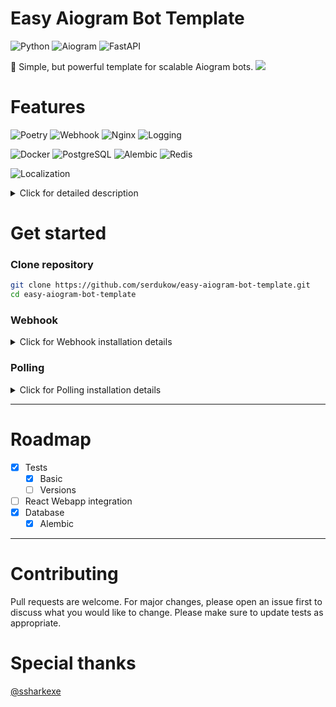 
Easy Aiogram Bot Template
==============
![Python](https://img.shields.io/badge/python-3.12.3-yellow)
![Aiogram](https://img.shields.io/badge/Aiogram-3.17.0-blue)
![FastAPI](https://img.shields.io/badge/FastAPI-0.115.6-red)

🤖 Simple, but powerful template for scalable Aiogram bots.
![](https://i.imgur.com/waxVImv.png)


# Features


![Poetry](https://img.shields.io/badge/poetry-1f2e86?logo=poetry&logoColor=ffffff) ![Webhook](https://img.shields.io/badge/webhook-0075A8?logo=webhook&logoColor=ffffff) ![Nginx](https://img.shields.io/badge/Nginx-009639?logo=nginx&logoColor=ffffff) ![Logging](https://img.shields.io/badge/Logging-5f5f5f?logo=logstash&logoColor=ffffff)

![Docker](https://img.shields.io/badge/Docker-2496ED?logo=docker&logoColor=ffffff) ![PostgreSQL](https://img.shields.io/badge/PostgreSQL-4169E1?logo=postgresql&logoColor=ffffff) ![Alembic](https://img.shields.io/badge/Alembic-1D365D?logo=alembic&logoColor=ffffff) ![Redis](https://img.shields.io/badge/Redis-DC382D?logo=redis&logoColor=ffffff)

![Localization](https://img.shields.io/badge/Localization-4CAF50?logo=translate&logoColor=ffffff)

<details>
  <summary>Click for detailed description</summary>

- **Poetry**: As main dependency and package manager.


- **Webhook Support**: Easily configure and deploy bots with webhooks.


- **Nginx Integration**: Serving your bot over HTTPS and manage webhooks.


- **Logging & Monitoring**: Logging, debugging and monitoring.


- **Dockerized**: Fully Dockerized.


- **Postgres**: As main database storage.


- **Alembic**: Migration tool.


- **Redis**: As main cache storage


- **Localization**: Translatable support for different languages with.

</details>

Get started
==============

### Clone repository

```bash
git clone https://github.com/serdukow/easy-aiogram-bot-template.git
cd easy-aiogram-bot-template
```
### Webhook
<details>
  <summary>Click for Webhook installation details</summary>

Ensure you have your **own domain** and **any VPS**. 


To set up the webhook, **follow these steps**:

1. **Set your domain** in the `.env` file under the `NGINX_HOST` variable.
```
NGINX_HOST=your-domain.com
```
2. **Build and start** the Docker containers using the .env file:
```bash
docker compose --env-file .env build
docker compose run --rm -d -p 80:80 nginx
```

3. **Verify it** by using curl:
```
curl http://your-domain.com
```
If you receive an HTTP 301 redirect, everything is working fine.

4. **Simulate certificate issuance:**

```
docker compose run --rm certbot certonly --webroot --webroot-path /var/www/certbot/ --dry-run -d your-domain.com
```
If the dry run is successful, you should see a appropriate message

5. **Issue the SSL certificate:**

```
docker compose run --rm certbot certonly --webroot --webroot-path /var/www/certbot/ -d your-domain.com
```

6. **Stop the containers:**

```
docker compose kill && docker compose down
```

7. **Update docker-compose.yml for production:**

```
volumes:
# - ./nginx/initial:/etc/nginx/templates/:ro
- ./nginx/templates:/etc/nginx/templates/:ro
  ```

8. **Finally** verify  and restart with the final setup, do not forget to set this vars in `.env`:
```
USE_WEBHOOK=True
``` 
```
WEBHOOK_HOST='https://your-domain.com'
```
then run test:
```
poetry run pytest tests/test_webhook.py
```
finally compose
```
docker compose up --build
```

**Renewing SSL Certificate:**
After 3 months, you’ll need to renew the SSL certificate. To do so, run:
```
docker compose up
dockercompose run --rm certbot renew
```

</details>

### Polling
<details>
  <summary>Click for Polling installation details</summary>
To start bot without webhook, just fill `.env` with your keys, then verify it by run this command in terminal:
```
poetry run pytest tests/test_polling.py
```
then **remove services nginx, certbot** from `docker-compose.yml` and finally:
```
docker compose up --build
```
</details>

----------------------
Roadmap
==============

- [x] Tests
  - [x] Basic
  - [ ] Versions
- [ ] React Webapp integration
- [x] Database
  - [x] Alembic 
----------------------
Contributing
==============

Pull requests are welcome. For major changes, please open an issue first to discuss what you would like to change.
Please make sure to update tests as appropriate.

# Special thanks
[@ssharkexe](https://github.com/ssharkexe)




